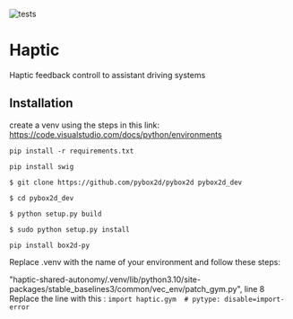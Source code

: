 ![tests](https://github.com/AbdelrahmanAbdelgwad/haptic/workflows/test/badge.svg)
# Haptic
Haptic feedback controll to assistant driving systems


## Installation

create a venv using the steps in this link:
https://code.visualstudio.com/docs/python/environments

`pip install -r requirements.txt`

`pip install swig`

`$ git clone https://github.com/pybox2d/pybox2d pybox2d_dev`

`$ cd pybox2d_dev`

`$ python setup.py build`

`$ sudo python setup.py install`

`pip install box2d-py`

Replace .venv with the name of your environment and follow these steps:

"haptic-shared-autonomy/.venv/lib/python3.10/site-packages/stable_baselines3/common/vec_env/patch_gym.py", line 8
Replace the line with this :
    `import haptic.gym  # pytype: disable=import-error`
 

